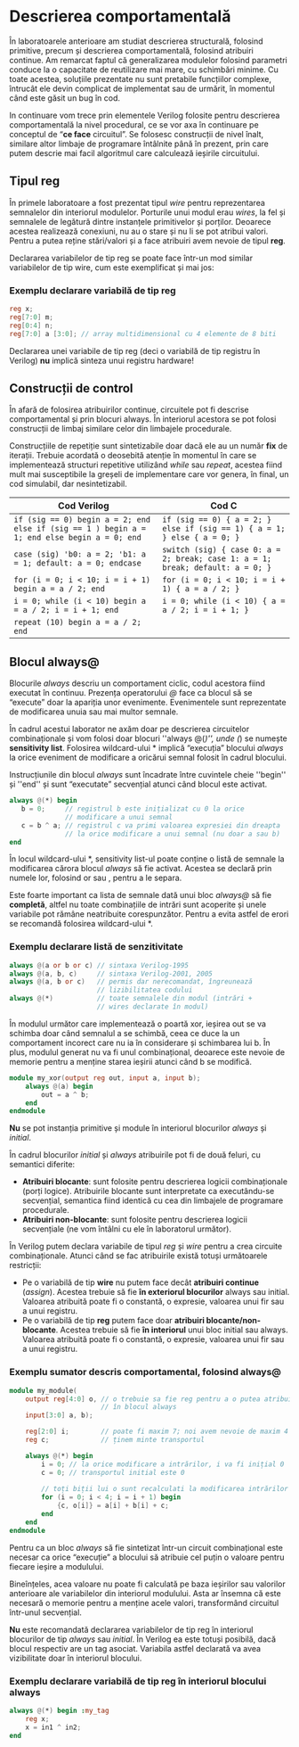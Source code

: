 # Descrierea comportamentală

În laboratoarele anterioare am studiat descrierea structurală, folosind primitive, precum și descrierea comportamentală, folosind atribuiri continue. Am remarcat faptul că generalizarea modulelor folosind parametri conduce la o capacitate de reutilizare mai mare, cu schimbări minime. Cu toate acestea, soluțiile prezentate nu sunt pretabile funcțiilor complexe, întrucât ele devin complicat de implementat sau de urmărit, în momentul când este găsit un bug în cod.

In continuare vom trece prin elementele Verilog folosite pentru descrierea comportamentală la nivel procedural, ce se vor axa în continuare pe conceptul de “**ce face** circuitul”.  Se folosesc construcții de nivel înalt, similare altor limbaje de programare întâlnite până în prezent, prin care putem descrie mai facil algoritmul care calculează ieșirile circuitului.


## Tipul reg


În primele laboratoare a fost prezentat tipul _wire_ pentru reprezentarea semnalelor din interiorul modulelor. Porturile unui modul erau _wires_, la fel și semnalele de legătură dintre instanțele primitivelor și porților. Deoarece acestea realizează conexiuni, nu au o stare și nu li se pot atribui valori. Pentru a putea reține stări/valori și a face atribuiri avem nevoie de tipul **reg**. 

Declararea variabilelor de tip reg se poate face într-un mod similar variabilelor de tip wire, cum este exemplificat și mai jos:

### Exemplu declarare variabilă de tip reg

```verilog
reg x;
reg[7:0] m; 
reg[0:4] n;
reg[7:0] a [3:0]; // array multidimensional cu 4 elemente de 8 biti
```

Declararea unei variabile de tip reg (deci o variabilă de tip registru în Verilog) **nu** implică sinteza unui registru hardware!


## Construcții de control


În afară de folosirea atribuirilor continue, circuitele pot fi descrise comportamental și prin blocuri always. În interiorul acestora se pot folosi construcții de limbaj similare celor din limbajele procedurale.


Construcțiile de repetiție sunt sintetizabile doar dacă ele au un număr **fix** de iterații. Trebuie acordată o deosebită atenție în momentul în care se implementează structuri repetitive utilizând _while_ sau _repeat_, acestea fiind mult mai susceptibile la greșeli de implementare care vor genera, în final, un cod simulabil, dar nesintetizabil.

| Cod Verilog | Cod C |
|-------------|-------|
| ``` if (sig == 0) begin a = 2; end else if (sig == 1 ) begin a = 1; end else begin a = 0; end ``` | ``` if (sig == 0) { a = 2; } else if (sig == 1) { a = 1; } else { a = 0; } ``` |
| ``` case (sig) 'b0: a = 2; 'b1: a = 1; default: a = 0; endcase ``` | ``` switch (sig) { case 0: a = 2; break; case 1: a = 1; break; default: a = 0; } ``` |
| ``` for (i = 0; i < 10; i = i + 1) begin a = a / 2; end ``` | ``` for (i = 0; i < 10; i = i + 1) { a = a / 2; } ``` |
| ``` i = 0; while (i < 10) begin a = a / 2; i = i + 1; end ``` | ``` i = 0; while (i < 10) { a = a / 2; i = i + 1; } ``` |
| ``` repeat (10) begin a = a / 2; end ``` | |

## Blocul always@


Blocurile _always_ descriu un comportament ciclic, codul acestora fiind executat în continuu. Prezența operatorului _@_ face ca blocul să se “execute” doar la apariția unor evenimente. Evenimentele sunt reprezentate de modificarea unuia sau mai multor semnale.

În cadrul acestui laborator ne axăm doar pe descrierea circuitelor combinaționale și vom folosi doar blocuri ''always @(*)'', unde (*) se numește **sensitivity list**. Folosirea wildcard-ului * implică “execuția” blocului _always_ la orice eveniment de modificare a oricărui semnal folosit în cadrul blocului.

Instrucțiunile din blocul _always_ sunt încadrate între cuvintele cheie ''begin'' și ''end'' și sunt “executate” secvențial atunci când blocul este activat. 

```verilog
always @(*) begin
   b = 0;     // registrul b este inițializat cu 0 la orice
              // modificare a unui semnal
   c = b ^ a; // registrul c va primi valoarea expresiei din dreapta
              // la orice modificare a unui semnal (nu doar a sau b)
end
```


În locul wildcard-ului *, sensitivity list-ul poate conține o listă de semnale la modificarea cărora blocul _always_ să fie activat. Acestea se declară prin numele lor, folosind or sau , pentru a le separa. 

Este foarte important ca lista de semnale dată unui bloc _always@_ să fie **completă**, altfel nu toate combinațiile de intrări sunt acoperite și unele variabile pot rămâne neatribuite corespunzător. Pentru a evita astfel de erori se recomandă folosirea wildcard-ului *.

### Exemplu declarare listă de senzitivitate

```verilog
always @(a or b or c) // sintaxa Verilog-1995
always @(a, b, c)     // sintaxa Verilog-2001, 2005
always @(a, b or c)   // permis dar nerecomandat, îngreunează
                      // lizibilitatea codului
always @(*)           // toate semnalele din modul (intrări +
                      // wires declarate în modul)
```

În modulul următor care implementează o poartă xor, ieșirea out se va schimba doar când semnalul a se schimbă, ceea ce duce la un comportament incorect care nu ia în considerare și schimbarea lui b. În plus, modulul generat nu va fi unul combinațional, deoarece este nevoie de memorie pentru a menține starea ieșirii atunci când b se modifică.

```verilog
module my_xor(output reg out, input a, input b);
    always @(a) begin
        out = a ^ b;
    end
endmodule
```

**Nu** se pot instanția primitive și module în interiorul blocurilor _always_ și _initial_.

În cadrul blocurilor _initial_ și _always_ atribuirile pot fi de două feluri, cu semantici diferite:
  - **Atribuiri blocante**: sunt folosite pentru descrierea logicii combinaționale (porți logice). Atribuirile blocante sunt interpretate ca executându-se secvențial, semantica fiind identică cu cea din limbajele de programare procedurale.
  - **Atribuiri non-blocante**: sunt folosite pentru descrierea logicii secvențiale (ne vom întâlni cu ele în laboratorul următor).

În Verilog putem declara variabile de tipul _reg_ și _wire_ pentru a crea circuite combinaționale. Atunci când se fac atribuirile există totuși următoarele restricții:
  - Pe o variabilă de tip **wire** nu putem face decât **atribuiri continue** (_assign_). Acestea trebuie să fie **în exteriorul blocurilor** always sau initial. Valoarea atribuită poate fi o constantă, o expresie, valoarea unui fir sau a unui registru.
  - Pe o variabilă de tip **reg** putem face doar **atribuiri blocante/non-blocante**. Acestea trebuie să fie **în interiorul** unui bloc initial sau always. Valoarea atribuită poate fi o constantă, o expresie, valoarea unui fir sau a unui registru. 

### Exemplu sumator descris comportamental, folosind always@

```verilog
module my_module(
    output reg[4:0] o, // o trebuie sa fie reg pentru a o putea atribui
                       // în blocul always
    input[3:0] a, b);

    reg[2:0] i;        // poate fi maxim 7; noi avem nevoie de maxim 4
    reg c;             // ținem minte transportul

    always @(*) begin
        i = 0; // la orice modificare a intrărilor, i va fi inițial 0
        c = 0; // transportul initial este 0
    
        // toți biții lui o sunt recalculati la modificarea intrărilor
        for (i = 0; i < 4; i = i + 1) begin
            {c, o[i]} = a[i] + b[i] + c;
        end
    end
endmodule
```

Pentru ca un bloc _always_ să fie sintetizat într-un circuit combinațional este necesar ca orice “execuție” a blocului să atribuie cel puțin o valoare pentru fiecare ieșire a modulului.

Bineînțeles, acea valoare nu poate fi calculată pe baza ieșirilor sau valorilor anterioare ale variabilelor din interiorul modulului. Asta ar însemna că este necesară o memorie pentru a menține acele valori, transformând circuitul într-unul secvențial.

**Nu** este recomandată declararea variabilelor de tip reg în interiorul blocurilor de tip _always_ sau _initial_. În Verilog ea este totuși posibilă, dacă blocul respectiv are un tag asociat. Variabila astfel declarată va avea vizibilitate doar în interiorul blocului.

### Exemplu declarare variabilă de tip reg în interiorul blocului always

```verilog
always @(*) begin :my_tag
    reg x;
    x = in1 ^ in2;
end
```
